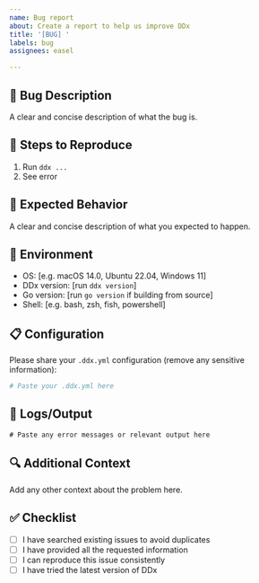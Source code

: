 ```yaml
---
name: Bug report
about: Create a report to help us improve DDx
title: '[BUG] '
labels: bug
assignees: easel

---
```


## 🐛 Bug Description
A clear and concise description of what the bug is.

## 🔄 Steps to Reproduce
1. Run `ddx ...`
2. See error

## 🎯 Expected Behavior
A clear and concise description of what you expected to happen.

## 📱 Environment
- OS: [e.g. macOS 14.0, Ubuntu 22.04, Windows 11]
- DDx version: [run `ddx version`]
- Go version: [run `go version` if building from source]
- Shell: [e.g. bash, zsh, fish, powershell]

## 📋 Configuration
Please share your `.ddx.yml` configuration (remove any sensitive information):

```yaml
# Paste your .ddx.yml here
```

## 📜 Logs/Output
```
# Paste any error messages or relevant output here
```

## 🔍 Additional Context
Add any other context about the problem here.

## ✅ Checklist
- [ ] I have searched existing issues to avoid duplicates
- [ ] I have provided all the requested information
- [ ] I can reproduce this issue consistently
- [ ] I have tried the latest version of DDx